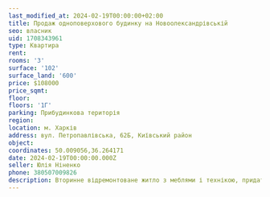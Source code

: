 ```yaml
---
last_modified_at: 2024-02-19T00:00:00+02:00
title: Продаж одноповерхового будинку на Новоолександрівській
seo: власник
uid: 1708343961
type: Квартира
rent:
rooms: '3'
surface: '102'
surface_land: '600'
price: $108000
price_sqmt:
floor:
floors: '1Г'
parking: Прибудинкова територія
region:
location: м. Харків
address: вул. Петропавлівська, 62Б, Київський район
object:
coordinates: 50.009056,36.264171
date: 2024-02-19T00:00:00.000Z
seller: Юлія Ніненко
phone: 380507009826
description: Вторинне відремонтоване житло з меблями і технікою, придатне і готове для проживання
---
```

